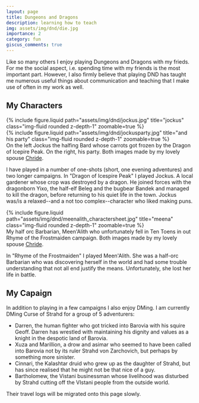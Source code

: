 ```yaml
---
layout: page
title: Dungeons and Dragons
description: learning how to teach
img: assets/img/dnd/die.jpg
importance: 2
category: fun
giscus_comments: true
---
```


Like so many others I enjoy playing Dungeons and Dragons with my frieds. For me the social aspect, i.e. spending time with my friends
is the most important part. However, I also firmly believe that playing DND has taught me numerous useful things about communication
and teaching that I make use of often in my work as well.

## My Characters

<div class="row justify-content-sm-center">
    <div class="col-sm-4 mt-3 mt-md-0">
        {% include figure.liquid path="assets/img/dnd/jockus.jpg" title="jockus" class="img-fluid rounded z-depth-1" zoomable=true %}
    </div>
    <div class="col-sm-8 mt-3 mt-md-0">
        {% include figure.liquid path="assets/img/dnd/jockusparty.jpg" title="and his party" class="img-fluid rounded z-depth-1" zoomable=true  %}
    </div>
</div>
<div class="caption">
    On the left Jockus the halfing Bard whose carrots got frozen by the Dragon of Icepire Peak. On the right, his party. 
    Both images made by my lovely spouse  <a href ="https://www.instagram.com/classheikki/?hl=en">Chride</a>. 
</div>

I have played in a number of one-shots (short, one evening adventures) and two longer campaigns. In "Dragon of Icespire Peak" I played Jockus.
A local gardener whose crop was destroyed by a dragon. He joined forces with the dragonborn Yixo, the half-elf Beleg and the bugbear Bandek and managed to kill the dragon, before returning to his quiet life in the town. Jockus was/is a relaxed--and a not too complex--character who liked making puns.

<div class="row justify-content-sm-center">
    <div class="col-sm-8 mt-3 mt-md-0">
        {% include figure.liquid path="assets/img/dnd/meenalith_charactersheet.jpg" title="meena" class="img-fluid rounded z-depth-1" zoomable=true %}
    </div>
</div>
<div class="caption">
    My half orc Barbarian, Meen'Alith who unfortunately fell in Ten Toens in out Rhyme of the Frostmaiden campaign. Both images made by my lovely spouse <a href ="https://www.instagram.com/classheikki/?hl=en">Chride</a>. 
</div>

In "Rhyme of the Frostmaiden" I played Meen'Alith. She was a half-orc Barbarian who was discovering herself in the world and had some trouble
understanding that not all end justify the means. Unfortunately, she lost her life in battle.

## My Capaign

In addition to playing in a few campaigns I also enjoy DMing. I am currently DMing Curse of Strahd for a group of 5 adventurers:

- Darren, the human fighter who got tricked into Barovia with his squire Geoff. Darren has wrestled with maintaining his dignity and values as a knight in the despotic land of Barovia.
- Xuza and Marillion, a drow and asimar who seemed to have been called into Barovia not by its ruler Strahd von Zarchovich, but perhaps by something more sinister.
- Cinnari, the Kalashtar druid who grew up as the daughter of Strahd, but has since realised that he might not be that nice of a guy.
- Bartholomew, the Vistani businessman whose livelihood was disturbed by Strahd cutting off the VIstani people from the outside world.

Their travel logs will be migrated onto this page slowly.
